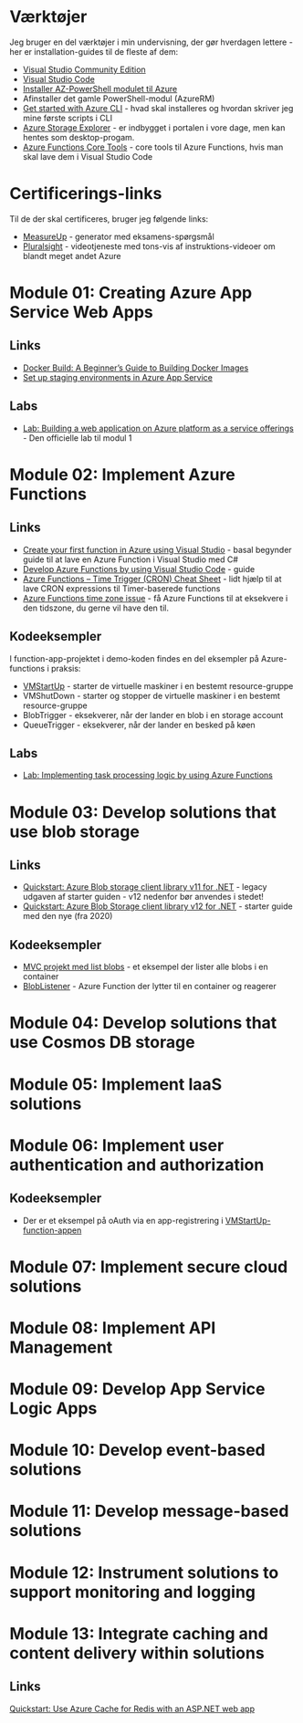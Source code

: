 # Værktøjer
Jeg bruger en del værktøjer i min undervisning, der gør hverdagen lettere - her er installation-guides til de fleste af dem:

- [Visual Studio Community Edition](https://visualstudio.microsoft.com/)
- [Visual Studio Code](https://code.visualstudio.com/)
- [Installer AZ-PowerShell modulet til Azure](https://docs.microsoft.com/en-us/powershell/azure/install-az-ps?view=azps-5.4.0)
- Afinstaller det gamle PowerShell-modul (AzureRM)
- [Get started with Azure CLI](https://docs.microsoft.com/en-us/cli/azure/get-started-with-azure-cli) - hvad skal installeres og hvordan skriver jeg mine første scripts i CLI
- [Azure Storage Explorer](https://azure.microsoft.com/en-us/features/storage-explorer/) - er indbygget i portalen i vore dage, men kan hentes som desktop-progam.
- [Azure Functions Core Tools](https://docs.microsoft.com/en-us/azure/azure-functions/functions-run-local#install-the-azure-functions-core-tools) - core tools til Azure Functions, hvis man skal lave dem i Visual Studio Code

# Certificerings-links
Til de der skal certificeres, bruger jeg følgende links:
- [MeasureUp](https://www.measureup.com) - generator med eksamens-spørgsmål
- [Pluralsight](https://www.pluralsight.com) - videotjeneste med tons-vis af instruktions-videoer om blandt meget andet Azure

# Module 01: Creating Azure App Service Web Apps

## Links
- [Docker Build: A Beginner’s Guide to Building Docker Images](https://stackify.com/docker-build-a-beginners-guide-to-building-docker-images/)
- [Set up staging environments in Azure App Service](https://docs.microsoft.com/en-us/azure/app-service/deploy-staging-slots)

## Labs
- [Lab: Building a web application on Azure platform as a service offerings](https://github.com/MicrosoftLearning/AZ-204-DevelopingSolutionsforMicrosoftAzure/blob/master/Instructions/Labs/AZ-204_01_lab_ak.md) - Den officielle lab til modul 1

# Module 02: Implement Azure Functions

## Links

- [Create your first function in Azure using Visual Studio](https://docs.microsoft.com/en-us/azure/azure-functions/functions-create-your-first-function-visual-studio) - basal begynder guide til at lave en Azure Function i Visual Studio med C#
- [Develop Azure Functions by using Visual Studio Code](https://docs.microsoft.com/en-us/azure/azure-functions/functions-develop-vs-code?tabs=csharp) - guide 
- [Azure Functions – Time Trigger (CRON) Cheat Sheet](https://arminreiter.com/2017/02/azure-functions-time-trigger-cron-cheat-sheet/) - lidt hjælp til at lave CRON expressions til Timer-baserede functions
- [Azure Functions time zone issue](https://www.serverlessnotes.com/docs/azure-functions-time-zone-issue) - få Azure Functions til at eksekvere i den tidszone, du gerne vil have den til.

## Kodeeksempler
I function-app-projektet i demo-koden findes en del eksempler på Azure-functions i praksis:

- [VMStartUp](../source/Training.AZ204/Training.AZ204.Functions/fimctopms/../Functions/VMStartUp.cs) - starter de virtuelle maskiner i en bestemt resource-gruppe
- VMShutDown - starter og stopper de virtuelle maskiner i en bestemt resource-gruppe
- BlobTrigger - eksekverer, når der lander en blob i en storage account
- QueueTrigger - eksekverer, når der lander en besked på køen

## Labs
- [Lab: Implementing task processing logic by using Azure Functions
](https://github.com/MicrosoftLearning/AZ-204-DevelopingSolutionsforMicrosoftAzure/blob/master/Instructions/Labs/AZ-204_02_lab_ak.md)

# Module 03: Develop solutions that use blob storage

## Links
- [Quickstart: Azure Blob storage client library v11 for .NET](https://docs.microsoft.com/en-us/azure/storage/blobs/storage-quickstart-blobs-dotnet-legacy) - legacy udgaven af starter guiden - v12 nedenfor bør anvendes i stedet!
- [Quickstart: Azure Blob Storage client library v12 for .NET](https://docs.microsoft.com/en-us/azure/storage/blobs/storage-quickstart-blobs-dotnet) - starter guide med den nye (fra 2020) 

## Kodeeksempler

- [MVC projekt med list blobs](../source/Training.AZ204/Training.AZ204.WebApp/../Training.AZ204.WebSite/Controllers/BlobController.cs) - et eksempel der lister alle blobs i en container
- [BlobListener](../source/Training.AZ204/Training.AZ204.Functions/functions/BlobListener.cs) - Azure Function der lytter til en container og reagerer

# Module 04: Develop solutions that use Cosmos DB storage
# Module 05: Implement IaaS solutions
# Module 06: Implement user authentication and authorization

## Kodeeksempler
- Der er et eksempel på oAuth via en app-registrering i [VMStartUp-function-appen](../source/Training.AZ204/Training.AZ204.Functions/Functions/VMStartUp.cs)

# Module 07: Implement secure cloud solutions
# Module 08: Implement API Management
# Module 09: Develop App Service Logic Apps
# Module 10: Develop event-based solutions
# Module 11: Develop message-based solutions
# Module 12: Instrument solutions to support monitoring and logging
# Module 13: Integrate caching and content delivery within solutions
## Links
[Quickstart: Use Azure Cache for Redis with an ASP.NET web app](https://docs.microsoft.com/en-us/azure/azure-cache-for-redis/cache-web-app-howto)
